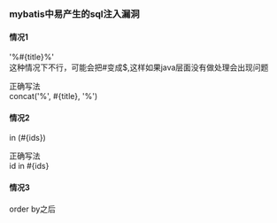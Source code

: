### mybatis中易产生的sql注入漏洞

#### 情况1 

'%#{title}%'  
这种情况下不行，可能会把#变成$,这样如果java层面没有做处理会出现问题  

正确写法  
concat('%', #{title}, '%')  

#### 情况2

in (#{ids})  

正确写法  
id in <foreach collection='ids' item='item' open="(" separatosr="," close=")">#{ids}</foreach>  

#### 情况3

order by之后











